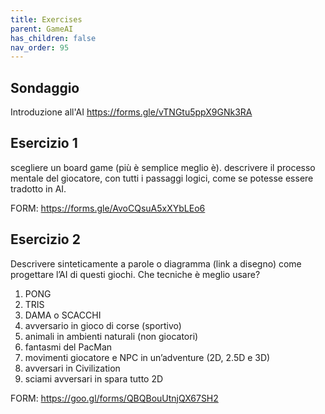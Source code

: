 ```yaml
---
title: Exercises
parent: GameAI
has_children: false
nav_order: 95
---
```


## Sondaggio
Introduzione all'AI
<https://forms.gle/vTNGtu5ppX9GNk3RA>

## Esercizio 1
scegliere un board game (più è semplice meglio è).
descrivere il processo mentale del giocatore, con tutti i passaggi logici, come se potesse essere tradotto in AI.

FORM: <https://forms.gle/AvoCQsuA5xXYbLEo6>

## Esercizio 2
Descrivere sinteticamente a parole o diagramma (link a disegno) come progettare l’AI di questi giochi. Che tecniche è meglio usare?
 
1) PONG
2) TRIS
3) DAMA o SCACCHI
4) avversario in gioco di corse (sportivo)
5) animali in ambienti naturali (non giocatori)
6) fantasmi del PacMan
7) movimenti giocatore e NPC in un’adventure (2D, 2.5D e 3D)
8) avversari in Civilization
9) sciami avversari in spara tutto 2D

FORM: <https://goo.gl/forms/QBQBouUtnjQX67SH2>

